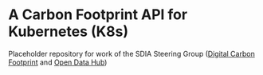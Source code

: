 # A Carbon Footprint API for Kubernetes (K8s)

Placeholder repository for work of the SDIA Steering Group ([Digital Carbon Footprint](https://sdia.io/sg-dcf) and [Open Data Hub](https://sdia.io/sg-odh))
